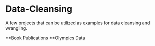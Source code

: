 # Data-Cleansing
A few projects that can be utilized as examples for data cleansing and wrangling.

**Book Publications
**Olympics Data


